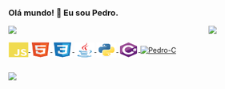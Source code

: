 ### Olá mundo! 👋 Eu sou Pedro.

<div align="center" style="display:flex; justify-content: space-around;">
  <a href="https://github.com/pedroors">
    <div style="display:flex; justify-content: space-around;">
      <img src="https://github-readme-stats.vercel.app/api/top-langs/?username=pedroors&theme=vue-dark&layout=compact" width="400">
      <img src="https://streak-stats.demolab.com?user=pedroors&theme=vue-dark" width="400">
    </div>
</div>
<div style="display: inline_block"><br>
  <img align="center" alt="Pedro-Js" height="30" width="40" src="https://raw.githubusercontent.com/devicons/devicon/master/icons/javascript/javascript-plain.svg">
  <img align="center" alt="Pedro-HTML" height="30" width="40" src="https://raw.githubusercontent.com/devicons/devicon/master/icons/html5/html5-original.svg">
  <img align="center" alt="Pedro-CSS" height="30" width="40" src="https://raw.githubusercontent.com/devicons/devicon/master/icons/css3/css3-original.svg">
  <img align="center" alt="Pedro-CSS" height="30" width="40" src="https://raw.githubusercontent.com/devicons/devicon/master/icons/java/java-original.svg">
  <img align="center" alt="Pedro-CSS" height="30" width="40" src="https://raw.githubusercontent.com/devicons/devicon/master/icons/python/python-original.svg">
  <img align="center" alt="Pedro-CSS" height="30" width="40" src="https://raw.githubusercontent.com/devicons/devicon/master/icons/csharp/csharp-original.svg">
  <img align="center" alt="Pedro-C" height="30" width="40" src="https://cdn.jsdelivr.net/gh/devicons/devicon/icons/c/c-original.svg"> 
</div>
  
  ##
  
  <img src="https://github.com/pedroors/pedroors/snk/output/github-contribution-grid-snake.svg">

